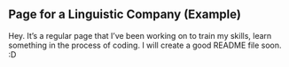 ## Page for a Linguistic Company (Example)
Hey. It’s a regular page that I’ve been working on to train my skills, learn something in the process of coding. I will create a good README file soon. :D
